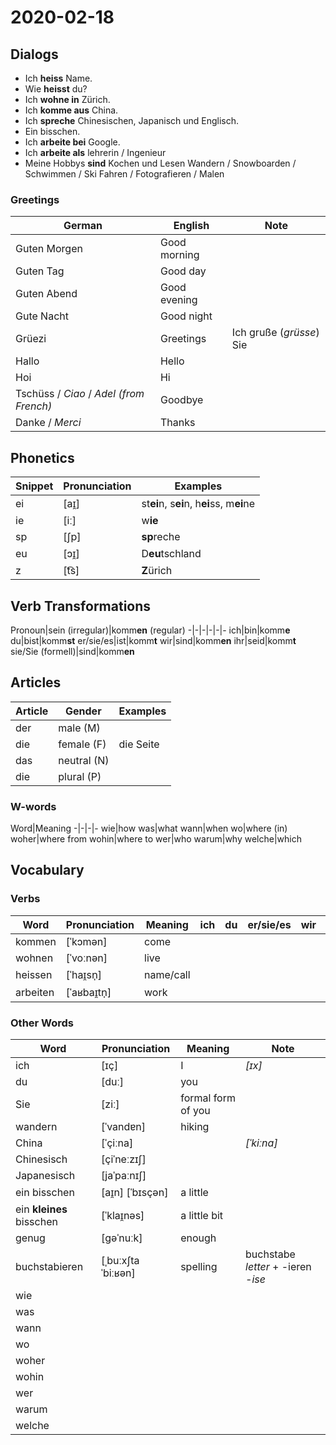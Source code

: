 # 2020-02-18

## Dialogs

- Ich **heiss** Name.
- Wie **heisst** du?
- Ich **wohne in** Zürich.
- Ich **komme aus** China.
- Ich **spreche** Chinesischen, Japanisch und Englisch.
- Ein bisschen.
- Ich **arbeite bei** Google.
- Ich **arbeite als** lehrerin / Ingenieur
- Meine Hobbys **sind** Kochen und Lesen
  Wandern / Snowboarden / Schwimmen / Ski Fahren / Fotografieren / Malen

### Greetings

German|English|Note
-|-|-
Guten Morgen|Good morning
Guten Tag|Good day
Guten Abend|Good evening
Gute Nacht|Good night
Grüezi|Greetings|Ich gruße (*grüsse*) Sie
Hallo|Hello
Hoi|Hi
Tschüss / *Ciao* / *Adel (from French)*|Goodbye
Danke / *Merci*|Thanks

## Phonetics

Snippet|Pronunciation|Examples
-|-|-
ei|[aɪ̯]|st**ei**n, s**ei**n, h**ei**ss, m**ei**ne
ie|[iː]|w**ie**
sp|[ʃp]|**sp**reche
eu|[ɔɪ̯]|D**eu**tschland
z|[t͡s]|**Z**ürich

## Verb Transformations

Pronoun|sein (irregular)|komm**en** (regular)
-|-|-|-|-|-
ich|bin|komm**e**
du|bist|komm**st**
er/sie/es|ist|komm**t**
wir|sind|komm**en**
ihr|seid|komm**t**
sie/Sie (formell)|sind|komm**en**

## Articles

Article|Gender|Examples
-|-|-
der|male (M)
die|female (F)|die Seite
das|neutral (N)
die|plural (P)

### W-words

Word|Meaning
-|-|-|-
wie|how
was|what
wann|when
wo|where (in)
woher|where from
wohin|where to
wer|who
warum|why
welche|which

## Vocabulary

### Verbs

Word|Pronunciation|Meaning|ich|du|er/sie/es|wir|ihr|sie/Sie
-|-|-|-|-|-|-|-|-
kommen|[ˈkɔmən]|come
wohnen|[ˈvoːnən]|live
heissen|[ˈhaɪ̯sn̩]|name/call
arbeiten|[ˈaʁbaɪ̯tn̩]|work

### Other Words

Word|Pronunciation|Meaning|Note
-|-|-|-
ich|[ɪç]|I|*[ɪx]*
du|[duː]|you
Sie|[ziː]|formal form of you
wandern|[ˈvandɐn]|hiking
China|[ˈçiːna]||*[ˈkiːna]*
Chinesisch|[çiˈneːzɪʃ]
Japanesisch|[jaˈpaːnɪʃ]
ein bisschen|[aɪ̯n] [ˈbɪsçən]|a little
ein **kleines** bisschen|[ˈklaɪ̯nəs]|a little bit
genug|[ɡəˈnuːk]|enough
buchstabieren|[ˌbuːxʃtaˈbiːʁən]|spelling|buchstabe *letter* +‎ -ieren *-ise*
wie|
was|
wann|
wo|
woher|
wohin|
wer|
warum|
welche|
